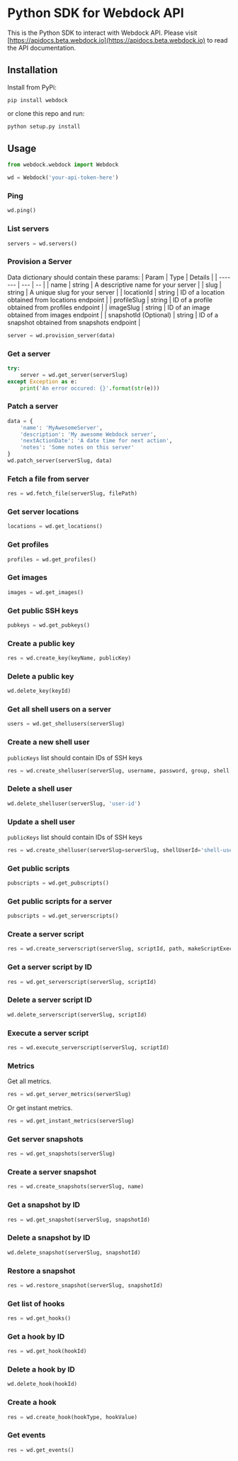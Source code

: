 # Python SDK for Webdock API
This is the Python SDK to interact with Webdock API. Please visit [https://apidocs.beta.webdock.io](https://apidocs.beta.webdock.io) to read the API documentation.

## Installation
Install from PyPi:
```shell
pip install webdock
```
or clone this repo and run:
```python
python setup.py install
```
## Usage
```python
from webdock.webdock import Webdock

wd = Webdock('your-api-token-here')
```

### Ping
```python
wd.ping()
```

### List servers
```python
servers = wd.servers()
```

### Provision a Server
Data dictionary should contain these params:
| Param | Type | Details |
| ------- | --- | -- |
| name | string | A descriptive name for your server |
| slug | string | A unique slug for your server |
| locationId | string | ID of a location obtained from locations endpoint |
| profileSlug | string | ID of a profile obtained from profiles endpoint |
| imageSlug | string | ID of an image obtained from images endpoint |
| snapshotId (Optional) | string | ID of a snapshot obtained from snapshots endpoint |

```python
server = wd.provision_server(data)
```

### Get a server
```python
try:
    server = wd.get_server(serverSlug)
except Exception as e:
    print('An error occured: {}'.format(str(e)))
```

### Patch a server
```python
data = {
    'name': 'MyAwesomeServer',
    'description': 'My awesome Webdock server',
    'nextActionDate': 'A date time for next action',
    'notes': 'Some notes on this server'
}
wd.patch_server(serverSlug, data)
```

### Fetch a file from server
```python
res = wd.fetch_file(serverSlug, filePath)
```

### Get server locations
```python
locations = wd.get_locations()
```

### Get profiles
```python
profiles = wd.get_profiles()
```

### Get images
```python
images = wd.get_images()
```

### Get public SSH keys
```python
pubkeys = wd.get_pubkeys()
```

### Create a public key
```python
res = wd.create_key(keyName, publicKey)
```

### Delete a public key
```python
wd.delete_key(keyId)
```

### Get all shell users on a server
```python
users = wd.get_shellusers(serverSlug)
```

### Create a new shell user
`publicKeys` list should contain IDs of SSH keys
```python
res = wd.create_shelluser(serverSlug, username, password, group, shell, publicKeys=[])
```

### Delete a shell user
```python
wd.delete_shelluser(serverSlug, 'user-id')
```

### Update a shell user
`publicKeys` list should contain IDs of SSH keys
```python
res = wd.create_shelluser(serverSlug=serverSlug, shellUserId='shell-user-id-to-update', username='username', password='password', group='group', shell='default-shell', publicKeys=[])
```

### Get public scripts
```python
pubscripts = wd.get_pubscripts()
```

### Get public scripts for a server
```python
pubscripts = wd.get_serverscripts()
```

### Create a server script
```python
res = wd.create_serverscript(serverSlug, scriptId, path, makeScriptExecutable=False, executeImmediately=False)
```

### Get a server script by ID
```python
res = wd.get_serverscript(serverSlug, scriptId)
```

### Delete a server script ID
```python
wd.delete_serverscript(serverSlug, scriptId)
```

### Execute a server script
```python
res = wd.execute_serverscript(serverSlug, scriptId)
```

### Metrics
Get all metrics.

```python
res = wd.get_server_metrics(serverSlug)
```

Or get instant metrics.

```python
res = wd.get_instant_metrics(serverSlug)
```

### Get server snapshots
```python
res = wd.get_snapshots(serverSlug)
```

### Create a server snapshot
```python
res = wd.create_snapshots(serverSlug, name)
```

### Get a snapshot by ID
```python
res = wd.get_snapshot(serverSlug, snapshotId)
```

### Delete a snapshot by ID
```python
wd.delete_snapshot(serverSlug, snapshotId)
```

### Restore a snapshot
```python
res = wd.restore_snapshot(serverSlug, snapshotId)
```

### Get list of hooks
```python
res = wd.get_hooks()
```

### Get a hook by ID
```python
res = wd.get_hook(hookId)
```

### Delete a hook by ID
```python
wd.delete_hook(hookId)
```

### Create a hook
```python
res = wd.create_hook(hookType, hookValue)
```

### Get events
```python
res = wd.get_events()
```